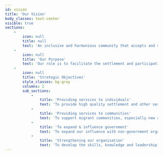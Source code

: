 ```yaml
---
id: vision
title: 'Our Vision'
body_classes: text-center
visible: true
sections:
    -
        icon: null
        title: null
        text: 'An inclusive and harmonious community that accepts and values migrants and their contributions, and in which migrants are active participants in Australian community life.'
    -
        icon: null
        title: 'Our Purpose'
        text: 'Our role is to facilitate the settlement and participation of migrants, especially refugees, and their communities in the Perth metropolitan area.'
    -
        icon: null
        title: 'Strategic Objectives'
        style_classes: bg-gray
        columns: 2
        sub_sections:
            -
                title: 'Providing services to individuals'
                text: 'To provide high quality settlement and other services to migrants, particularly refugees and humanitarian entrants, and to develop new services based on their needs.'
            -
                title: 'Providing services to communities'
                text: 'To support migrant communities, especially new and emerging communities, to develop their skills, knowledge, independence and capacity.'
            -
                title: 'To expand & influence government'
                text: 'To expand our influence with non-government organisations, government, industry and the community to promote more responsive, inclusive and appropriate mainstream services.'
            -
                title: 'Strengthening our organisation'
                text: 'To develop the skills, knowledge and leadership within our organisation to imprive the financial sustainability, quality and responsiveness of our services.'
---
```


